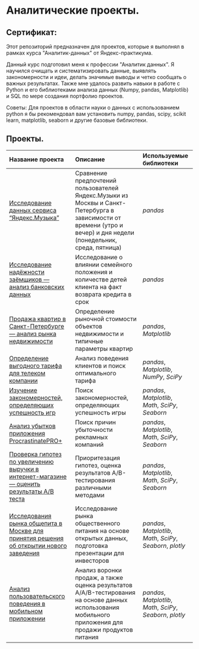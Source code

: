 # Аналитические проекты.
## Сертификат: 
Этот репозиторий предназначен для проектов, которые я выполнял в рамках курса "Аналитик-данных" от Яндекс-практикума.

Данный курс подготовил меня к профессии "Аналитик данных". Я научился очищать и систематизировать данные, выявлять закономерности и идеи, делать значимые выводы и четко сообщать о важных результатах. Также мне удалось развить навыки в работе с Python и его библиотеками анализа данных (Numpy, pandas, Matplotlib) и SQL по мере создания портфолио проектов.

Советы: Для проектов в области науки о данных с использованием python я бы рекомендовал вам установить numpy, pandas, scipy, scikit learn, matplotlib, seaborn и другие базовые библиотеки.

## Проекты.
| Название проекта | Описание | Используемые библиотеки | 
| :---------------------- | :---------------------- | :---------------------- |
| [Исследование данных сервиса “Яндекс.Музыка”](big_cities_music) | Сравнение предпочтений пользователей Яндекс.Музыки из Москвы и Санкт-Петербурга в зависимости от времени (утро и вечер) и дня недели (понедельник, среда, пятница)| *pandas* |
| [Исследование надёжности заёмщиков — анализ банковских данных](bank_data_analysis) | Исследование о влиянии семейного положения и количестве детей клиента на факт возврата кредита в срок| *pandas* |
| [Продажа квартир в Санкт-Петербурге — анализ рынка недвижимости](real_estate_data_analysis) | Определение рыночной стоимости объектов недвижимости и типичные параметры квартир| *pandas*, *Matplotlib* |
| [Определение выгодного тарифа для телеком компании](telecom_tariff) | Анализ поведения клиентов и поиск оптимального тарифа| *pandas*, *Matplotlib*, *NumPy*, *SciPy* |
| [Изучение закономерностей, определяющих успешность игр](games_analysis) | Поиск закономерностей, определяющих успешность игры | *pandas*, *Matplotlib*, *Math*, *SciPy*, *Seaborn* |
| [Анализ убытков приложения ProcrastinatePRO+](app_analysis) | Поиск причин убыточности рекламных компаний | *pandas*, *Matplotlib*, *Math*, *SciPy*, *Seaborn* |
| [ Проверка гипотез по увеличению выручки в интернет-магазине — оценить результаты A/B теста](online_store) | Приоритезация гипотез, оценка результатов A/B-тестирования различными методами | *pandas*, *Matplotlib*, *Math*, *SciPy*, *Seaborn* |
| [ Исследования рынка общепита в Москве для принятия решения об открытии нового заведения](catering_market) | Исследование рынка общественного питания на основе открытых данных, подготовка презентации для инвесторов | *pandas*, *Matplotlib*, *Math*, *SciPy*, *Seaborn*, *plotly* |
| [ Анализ пользовательского поведения в мобильном приложении](mobile_app) |  Анализ воронки продаж, а также оценка результатов A/A/B-тестирования на основе данных использования мобильного приложения для продажи продуктов питания | *pandas*, *Matplotlib*, *Math*, *SciPy*, *Seaborn*, *plotly* |
